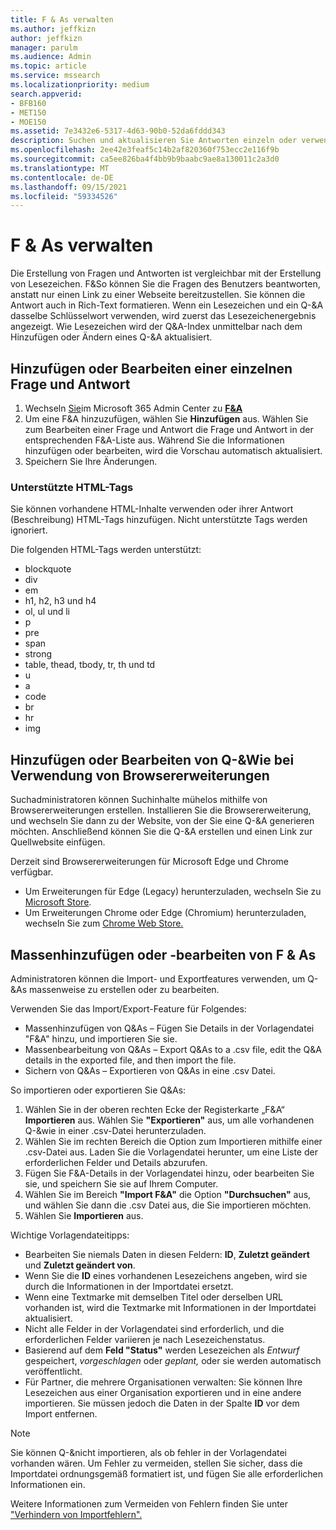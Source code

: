 ```yaml
---
title: F & As verwalten
ms.author: jeffkizn
author: jeffkizn
manager: parulm
ms.audience: Admin
ms.topic: article
ms.service: mssearch
ms.localizationpriority: medium
search.appverid:
- BFB160
- MET150
- MOE150
ms.assetid: 7e3432e6-5317-4d63-90b0-52da6fddd343
description: Suchen und aktualisieren Sie Antworten einzeln oder verwenden Sie verfügbare Microsoft Search Tools, um Q&As all auf einmal zu bearbeiten.
ms.openlocfilehash: 2ee42e3feaf5c14b2af820360f753ecc2e116f9b
ms.sourcegitcommit: ca5ee826ba4f4bb9b9baabc9ae8a130011c2a3d0
ms.translationtype: MT
ms.contentlocale: de-DE
ms.lasthandoff: 09/15/2021
ms.locfileid: "59334526"
---
```

# <a name="manage-qas"></a>F & As verwalten

Die Erstellung von Fragen und Antworten ist vergleichbar mit der Erstellung von Lesezeichen. F&So können Sie die Fragen des Benutzers beantworten, anstatt nur einen Link zu einer Webseite bereitzustellen. Sie können die Antwort auch in Rich-Text formatieren. Wenn ein Lesezeichen und ein Q-&A dasselbe Schlüsselwort verwenden, wird zuerst das Lesezeichenergebnis angezeigt. Wie Lesezeichen wird der Q&A-Index unmittelbar nach dem Hinzufügen oder Ändern eines Q-&A aktualisiert.

## <a name="add-or-edit-a-single-qa"></a>Hinzufügen oder Bearbeiten einer einzelnen Frage und Antwort

1. Wechseln [Sie](https://admin.microsoft.com)im Microsoft 365 Admin Center zu [**F&A**](https://admin.microsoft.com/Adminportal/Home#/MicrosoftSearch/qnas)
1. Um eine F&A hinzuzufügen, wählen Sie **Hinzufügen** aus.
Wählen Sie zum Bearbeiten einer Frage und Antwort die Frage und Antwort in der entsprechenden F&A-Liste aus. Während Sie die Informationen hinzufügen oder bearbeiten, wird die Vorschau automatisch aktualisiert.
1. Speichern Sie Ihre Änderungen.

### <a name="supported-html-tags"></a>Unterstützte HTML-Tags

Sie können vorhandene HTML-Inhalte verwenden oder ihrer Antwort (Beschreibung) HTML-Tags hinzufügen. Nicht unterstützte Tags werden ignoriert.

Die folgenden HTML-Tags werden unterstützt:

- blockquote
- div
- em
- h1, h2, h3 und h4
- ol, ul und li
- p
- pre
- span
- strong
- table, thead, tbody, tr, th und td
- u
- a
- code
- br
- hr
- img

## <a name="add-or-edit-qas-using-browser-extensions"></a>Hinzufügen oder Bearbeiten von Q-&Wie bei Verwendung von Browsererweiterungen

Suchadministratoren können Suchinhalte mühelos mithilfe von Browsererweiterungen erstellen. Installieren Sie die Browsererweiterung, und wechseln Sie dann zu der Website, von der Sie eine Q-&A generieren möchten. Anschließend können Sie die Q-&A erstellen und einen Link zur Quellwebsite einfügen.

Derzeit sind Browsererweiterungen für Microsoft Edge und Chrome verfügbar.

- Um Erweiterungen für Edge (Legacy) herunterzuladen, wechseln Sie zu [Microsoft Store](https://www.microsoft.com/p/microsoft-search-content-creator/9nrqdbcbwq55?activetab=pivot:overviewtab).
- Um Erweiterungen Chrome oder Edge (Chromium) herunterzuladen, wechseln Sie zum [Chrome Web Store.](https://chrome.google.com/webstore/detail/microsoft-search-content/nocnablpaoeecfmfnjoheefkogmleipm)

## <a name="bulk-add-or-edit-qas"></a>Massenhinzufügen oder -bearbeiten von F & As

Administratoren können die Import- und Exportfeatures verwenden, um Q-&As massenweise zu erstellen oder zu bearbeiten.

Verwenden Sie das Import/Export-Feature für Folgendes:

- Massenhinzufügen von Q&As – Fügen Sie Details in der Vorlagendatei "F&A" hinzu, und importieren Sie sie.
- Massenbearbeitung von Q&As – Export Q&As to a .csv file, edit the Q&A details in the exported file, and then import the file.
- Sichern von Q&As – Exportieren von Q&As in eine .csv Datei.

So importieren oder exportieren Sie Q&As:

1. Wählen Sie in der oberen rechten Ecke der Registerkarte „F&A“ **Importieren** aus.
Wählen Sie **"Exportieren"** aus, um alle vorhandenen Q-&wie in einer .csv-Datei herunterzuladen.
1. Wählen Sie im rechten Bereich die Option zum Importieren mithilfe einer .csv-Datei aus. Laden Sie die Vorlagendatei herunter, um eine Liste der erforderlichen Felder und Details abzurufen.
1. Fügen Sie F&A-Details in der Vorlagendatei hinzu, oder bearbeiten Sie sie, und speichern Sie sie auf Ihrem Computer.
1. Wählen Sie im Bereich **"Import F&A"** die Option **"Durchsuchen"** aus, und wählen Sie dann die .csv Datei aus, die Sie importieren möchten.
1. Wählen Sie **Importieren** aus.

Wichtige Vorlagendateitipps:

- Bearbeiten Sie niemals Daten in diesen Feldern: **ID**, **Zuletzt geändert** und **Zuletzt geändert von**.
- Wenn Sie die **ID** eines vorhandenen Lesezeichens angeben, wird sie durch die Informationen in der Importdatei ersetzt.
- Wenn eine Textmarke mit demselben Titel oder derselben URL vorhanden ist, wird die Textmarke mit Informationen in der Importdatei aktualisiert.
- Nicht alle Felder in der Vorlagendatei sind erforderlich, und die erforderlichen Felder variieren je nach Lesezeichenstatus.
- Basierend auf dem **Feld "Status"** werden Lesezeichen als *Entwurf* gespeichert, *vorgeschlagen* oder *geplant,* oder sie werden automatisch veröffentlicht.
- Für Partner, die mehrere Organisationen verwalten: Sie können Ihre Lesezeichen aus einer Organisation exportieren und in eine andere importieren. Sie müssen jedoch die Daten in der Spalte **ID** vor dem Import entfernen.

> [!NOTE]
> Sie können Q-&nicht importieren, als ob fehler in der Vorlagendatei vorhanden wären. Um Fehler zu vermeiden, stellen Sie sicher, dass die Importdatei ordnungsgemäß formatiert ist, und fügen Sie alle erforderlichen Informationen ein.

Weitere Informationen zum Vermeiden von Fehlern finden Sie unter ["Verhindern von Importfehlern".](manage-bookmarks.md#prevent-import-errors)
